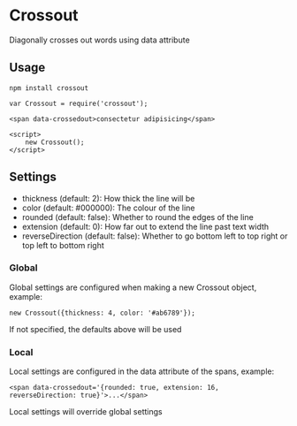 # Crossout

Diagonally crosses out words using data attribute

## Usage

`npm install crossout`

`var Crossout = require('crossout');`

```
<span data-crossedout>consectetur adipisicing</span>
```

```
<script>
    new Crossout();
</script>
```

## Settings

 - thickness (default: 2): How thick the line will be
 - color (default: #000000): The colour of the line
 - rounded (default: false): Whether to round the edges of the line
 - extension (default: 0): How far out to extend the line past text width
 - reverseDirection (default: false): Whether to go bottom left to top right or top left to bottom right

### Global

Global settings are configured when making a new Crossout object, example:

`new Crossout({thickness: 4, color: '#ab6789'});`

If not specified, the defaults above will be used

### Local

Local settings are configured in the data attribute of the spans, example:

`<span data-crossedout='{rounded: true, extension: 16, reverseDirection: true}'>...</span>`

Local settings will override global settings